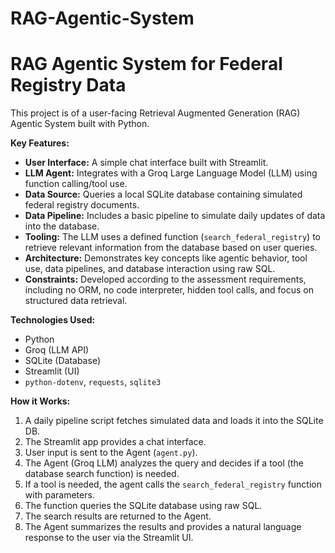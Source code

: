 # RAG-Agentic-System
# RAG Agentic System for Federal Registry Data

This project is of a user-facing Retrieval Augmented Generation (RAG) Agentic System built with Python.

**Key Features:**

*   **User Interface:** A simple chat interface built with Streamlit.
*   **LLM Agent:** Integrates with a Groq Large Language Model (LLM) using function calling/tool use.
*   **Data Source:** Queries a local SQLite database containing simulated federal registry documents.
*   **Data Pipeline:** Includes a basic pipeline to simulate daily updates of data into the database.
*   **Tooling:** The LLM uses a defined function (`search_federal_registry`) to retrieve relevant information from the database based on user queries.
*   **Architecture:** Demonstrates key concepts like agentic behavior, tool use, data pipelines, and database interaction using raw SQL.
*   **Constraints:** Developed according to the assessment requirements, including no ORM, no code interpreter, hidden tool calls, and focus on structured data retrieval.

**Technologies Used:**

*   Python
*   Groq (LLM API)
*   SQLite (Database)
*   Streamlit (UI)
*   `python-dotenv`, `requests`, `sqlite3`

**How it Works:**

1.  A daily pipeline script fetches simulated data and loads it into the SQLite DB.
2.  The Streamlit app provides a chat interface.
3.  User input is sent to the Agent (`agent.py`).
4.  The Agent (Groq LLM) analyzes the query and decides if a tool (the database search function) is needed.
5.  If a tool is needed, the agent calls the `search_federal_registry` function with parameters.
6.  The function queries the SQLite database using raw SQL.
7.  The search results are returned to the Agent.
8.  The Agent summarizes the results and provides a natural language response to the user via the Streamlit UI.
